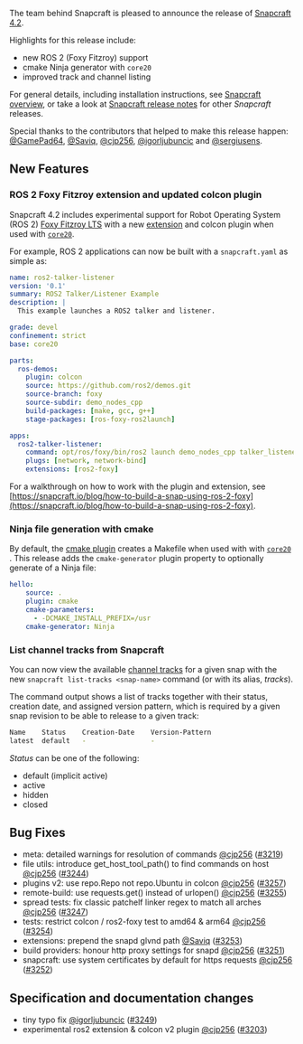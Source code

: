 The team behind Snapcraft is pleased to announce the release of [Snapcraft 4.2](https://github.com/snapcore/snapcraft/releases/tag/4.2).

Highlights for this release include:
* new ROS 2 (Foxy Fitzroy) support
* cmake Ninja generator with `core20`
* improved track and channel listing

For general details, including installation instructions, see [Snapcraft overview](https://forum.snapcraft.io/t/snapcraft-overview/8940), or take a look at [Snapcraft release notes](https://forum.snapcraft.io/t/snapcraft-release-notes/10721) for other  *Snapcraft*  releases.

Special thanks to the contributors that helped to make this release happen: [@GamePad64](https://github.com/GamePad64), [@Saviq](https://github.com/Saviq), [@cjp256](https://github.com/cjp256), [@igorljubuncic](https://github.com/igorljubuncic) and [@sergiusens](https://github.com/sergiusens).

## New Features

### ROS 2 Foxy Fitzroy extension and updated colcon plugin

Snapcraft 4.2 includes experimental support for Robot Operating System  (ROS 2) [Foxy Fitzroy LTS](https://index.ros.org/doc/ros2/Releases/Release-Foxy-Fitzroy)  with a new [extension](/t/the-ros2-foxy-extension/19639) and colcon plugin when used with [`core20`](/t/base-snaps/11198).

For example, ROS 2 applications can now be built with a  `snapcraft.yaml` as simple as:

```yaml
name: ros2-talker-listener
version: '0.1'
summary: ROS2 Talker/Listener Example
description: |
  This example launches a ROS2 talker and listener.

grade: devel
confinement: strict
base: core20

parts:
  ros-demos:
    plugin: colcon
    source: https://github.com/ros2/demos.git
    source-branch: foxy
    source-subdir: demo_nodes_cpp
    build-packages: [make, gcc, g++]
    stage-packages: [ros-foxy-ros2launch]

apps:
  ros2-talker-listener:
    command: opt/ros/foxy/bin/ros2 launch demo_nodes_cpp talker_listener.launch.py
    plugs: [network, network-bind]
    extensions: [ros2-foxy]
```

For a walkthrough on how to work with the plugin and extension, see [https://snapcraft.io/blog/how-to-build-a-snap-using-ros-2-foxy](https://snapcraft.io/blog/how-to-build-a-snap-using-ros-2-foxy).

### Ninja file generation with cmake

By default, the [cmake plugin](t/the-cmake-plugin/8621) creates a Makefile when used with with  [`core20`](/t/base-snaps/11198) . This release adds the `cmake-generator` plugin property to optionally generate of a Ninja file:

```yaml
hello:
    source: .
    plugin: cmake
    cmake-parameters:
      - -DCMAKE_INSTALL_PREFIX=/usr
    cmake-generator: Ninja
```
### List channel tracks from Snapcraft

You can now view the available [channel tracks](/t/using-tracks/6230) for a given snap with the new `snapcraft list-tracks <snap-name>` command (or with its alias, _tracks_).

The command output shows a list of tracks together with their status, creation date, and assigned version pattern, which is required by a given snap revision to be able to release to a given track:


```bash
Name    Status    Creation-Date    Version-Pattern
latest  default   -                -
```

_Status_ can be one of the following:
* default (implicit active)
* active
* hidden
* closed

## Bug Fixes

* meta: detailed warnings for resolution of commands [@cjp256](https://github.com/cjp256) ([#3219](https://github.com/snapcore/snapcraft/pull/3219))
* file utils: introduce get_host_tool_path() to find commands on host [@cjp256](https://github.com/cjp256) ([#3244](https://github.com/snapcore/snapcraft/pull/3244))
* plugins v2: use repo.Repo not repo.Ubuntu in colcon [@cjp256](https://github.com/cjp256) ([#3257](https://github.com/snapcore/snapcraft/pull/3257))
* remote-build: use requests.get() instead of urlopen() [@cjp256](https://github.com/cjp256) ([#3255](https://github.com/snapcore/snapcraft/pull/3255))
* spread tests: fix classic patchelf linker regex to match all arches [@cjp256](https://github.com/cjp256) ([#3247](https://github.com/snapcore/snapcraft/pull/3247))
* tests: restrict colcon / ros2-foxy test to amd64 & arm64 [@cjp256](https://github.com/cjp256) ([#3254](https://github.com/snapcore/snapcraft/pull/3254))
* extensions: prepend the snapd glvnd path [@Saviq](https://github.com/Saviq) ([#3253](https://github.com/snapcore/snapcraft/pull/3253))
* build providers: honour http proxy settings for snapd [@cjp256](https://github.com/cjp256) ([#3251](https://github.com/snapcore/snapcraft/pull/3251))
* snapcraft: use system certificates by default for https requests [@cjp256](https://github.com/cjp256) ([#3252](https://github.com/snapcore/snapcraft/pull/3252))

## Specification and documentation changes

* tiny typo fix [@igorljubuncic](https://github.com/igorljubuncic) ([#3249](https://github.com/snapcore/snapcraft/pull/3249))
* experimental ros2 extension & colcon v2 plugin [@cjp256](https://github.com/cjp256) ([#3203](https://github.com/snapcore/snapcraft/pull/3203))